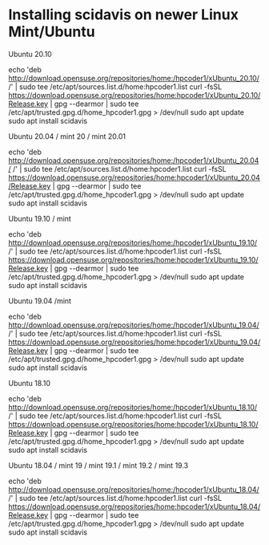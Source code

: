 # Installing scidavis on newer Linux Mint/Ubuntu

Ubuntu 20.10

  echo 'deb http://download.opensuse.org/repositories/home:/hpcoder1/xUbuntu_20.10/ /' | sudo tee /etc/apt/sources.list.d/home:hpcoder1.list
  curl -fsSL https://download.opensuse.org/repositories/home:hpcoder1/xUbuntu_20.10/Release.key | gpg --dearmor | sudo tee /etc/apt/trusted.gpg.d/home_hpcoder1.gpg > /dev/null
  sudo apt update
  sudo apt install scidavis
 
 Ubuntu 20.04 / mint 20 / mint 20.01
  
  echo 'deb http://download.opensuse.org/repositories/home:/hpcoder1/xUbuntu_20.04/ /' | sudo tee /etc/apt/sources.list.d/home:hpcoder1.list
  curl -fsSL https://download.opensuse.org/repositories/home:hpcoder1/xUbuntu_20.04/Release.key | gpg --dearmor | sudo tee /etc/apt/trusted.gpg.d/home_hpcoder1.gpg > /dev/null
  sudo apt update
  sudo apt install scidavis
  
Ubuntu 19.10 / mint
  
  echo 'deb http://download.opensuse.org/repositories/home:/hpcoder1/xUbuntu_19.10/ /' | sudo tee /etc/apt/sources.list.d/home:hpcoder1.list
  curl -fsSL https://download.opensuse.org/repositories/home:hpcoder1/xUbuntu_19.10/Release.key | gpg --dearmor | sudo tee /etc/apt/trusted.gpg.d/home_hpcoder1.gpg > /dev/null
  sudo apt update
  sudo apt install scidavis
  
Ubuntu 19.04 /mint 
  
  echo 'deb http://download.opensuse.org/repositories/home:/hpcoder1/xUbuntu_19.04/ /' | sudo tee /etc/apt/sources.list.d/home:hpcoder1.list
  curl -fsSL https://download.opensuse.org/repositories/home:hpcoder1/xUbuntu_19.04/Release.key | gpg --dearmor | sudo tee /etc/apt/trusted.gpg.d/home_hpcoder1.gpg > /dev/null
  sudo apt update
  sudo apt install scidavis
  
 Ubuntu 18.10 
 
  echo 'deb http://download.opensuse.org/repositories/home:/hpcoder1/xUbuntu_18.10/ /' | sudo tee /etc/apt/sources.list.d/home:hpcoder1.list
  curl -fsSL https://download.opensuse.org/repositories/home:hpcoder1/xUbuntu_18.10/Release.key | gpg --dearmor | sudo tee /etc/apt/trusted.gpg.d/home_hpcoder1.gpg > /dev/null
  sudo apt update
  sudo apt install scidavis
  
  Ubuntu 18.04 / mint 19 / mint 19.1 / mint 19.2 / mint 19.3
  
  echo 'deb http://download.opensuse.org/repositories/home:/hpcoder1/xUbuntu_18.04/ /' | sudo tee /etc/apt/sources.list.d/home:hpcoder1.list
  curl -fsSL https://download.opensuse.org/repositories/home:hpcoder1/xUbuntu_18.04/Release.key | gpg --dearmor | sudo tee /etc/apt/trusted.gpg.d/home_hpcoder1.gpg > /dev/null
  sudo apt update
  sudo apt install scidavis
  
  
